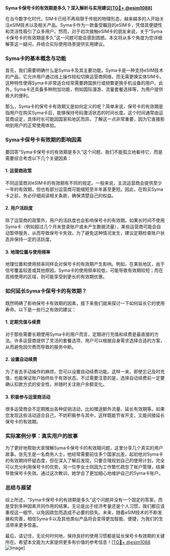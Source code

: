 **Syma卡保号卡的有效期是多久？深入解析与实用建议[[TG💪+ @esim1088](https://t.me/s/esim1088)]**

在当今数字化时代，SIM卡已经不再局限于传统的物理形态，越来越多的人开始关注eSIM技术以及相关产品。Syma卡作为一款备受瞩目的eSIM卡，凭借其便捷性和灵活性吸引了众多用户。然而，对于初次接触eSIM卡的朋友来说，关于“Syma卡保号卡的有效期是多久”这一问题可能会感到困惑。本文将从多个角度为您详细解答这一疑问，并结合实际使用场景提供实用建议。

### Syma卡的基本概念与功能

首先，我们需要明确什么是Syma卡及其主要功能。Syma卡是一种支持eSIM技术的产品，它允许用户通过线上操作轻松切换运营商网络，而无需更换实体SIM卡。这种特性使得Syma卡非常适合经常需要跨国旅行或频繁更换手机设备的用户。此外，Syma卡还具备多种附加功能，例如国际漫游、流量套餐选择等，为用户提供极大的便利。

那么，Syma卡的保号卡有效期又是如何定义的呢？简单来说，保号卡的有效期是指用户在购买Syma卡后，能够保持号码激活状态的时间长度。这个时间通常由运营商设定，具体时长可能因国家和地区而异。了解这一点非常重要，因为它直接影响到用户的正常使用体验。

### Syma卡保号卡有效期的影响因素

要回答“Syma卡保号卡的有效期是多久”这个问题，我们不能孤立地看待它，而是需要综合考虑以下几个关键因素：

#### 1. 运营商政策

不同运营商对eSIM卡的有效期有不同的规定。一般来说，主流运营商会提供至少一年的有效期，但也有部分运营商可能缩短至半年甚至更短。因此，在购买Syma卡之前，务必仔细阅读相关条款，确保清楚自己的权益。

#### 2. 用户活跃度

除了运营商的政策外，用户的活跃度也会影响保号卡的有效期。如果长时间不使用Syma卡（例如超过几个月未登录账户或未产生数据流量），某些运营商可能会自动暂停服务，从而导致保号卡失效。为了避免这种情况发生，建议定期检查账户状态并保持一定的活跃度。

#### 3. 地理位置与使用频率

地理位置和使用频率同样会对保号卡的有效期产生影响。例如，在某些地区，由于信号覆盖较差或其他原因，Syma卡的使用频率较低，可能导致有效期较短；而在高频使用的区域，则可能享受到更长的有效期优惠。

### 如何延长Syma卡保号卡的有效期？

既然明确了影响保号卡有效期的因素，接下来我们就来探讨一下如何延长它的使用寿命。以下是一些行之有效的建议：

#### 1. 定期充值与续费

对于那些需要长期使用Syma卡的用户而言，定期进行充值和续费是最直接的方法。许多运营商提供了灵活的套餐选项，用户可以根据自身需求选择合适的方案，从而避免因欠费而导致的服务中断。

#### 2. 设置自动续费

为了省去手动操作的麻烦，您可以设置自动续费功能。这样一来，即使忘记及时充值，也能保证账户始终处于有效状态。不过需要注意的是，选择自动续费前一定要确认扣款方式的安全性，并随时关注账户余额变化。

#### 3. 积极参与运营商活动

很多运营商会不定期推出各种促销活动，比如赠送额外流量、延长有效期等。如果您发现这些活动适合自己，不妨积极参与其中，这样既能节省开支，又能间接延长保号卡的有效期。

### 实际案例分享：真实用户的故事

为了更好地帮助大家理解Syma卡保号卡的有效期问题，这里分享几个真实的用户故事。张先生是一名商务人士，他经常需要前往多个国家出差。起初他对Syma卡的有效期持怀疑态度，但在深入了解后发现，只要合理规划自己的使用计划，完全可以充分利用保号卡的优势。另一位李女士则因为工作繁忙疏忽了账户管理，结果导致保号卡失效。通过这次教训，她学会了更加细心地维护自己的Syma卡账户。

### 总结与展望

综上所述，“Syma卡保号卡的有效期是多久”这个问题并没有一个固定的答案，而是受到多种因素共同作用的结果。无论是出于经济考量还是个人习惯，我们都应该重视这一细节，以免因疏忽而造成不必要的损失。未来，随着eSIM技术的不断发展和完善，相信Syma卡以及其他类似产品将会变得更加智能、便捷，为我们的生活带来更多惊喜。

最后，请记住，无论何时何地，保持良好的使用习惯都是延长保号卡有效期的关键所在。希望本文能为大家提供更多有价值的参考信息！[[TG💪+ @esim1088](https://t.me/s/esim1088) ![Image](https://i.postimg.cc/4NQfJmqS/Snipaste-2025-05-13-00-14-12.png)]